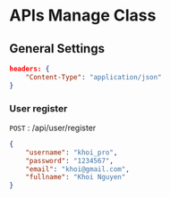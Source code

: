 # APIs Manage Class

## General Settings
```json
headers: { 
    "Content-Type": "application/json"
}
```

### User register
`POST` : /api/user/register

```json
{
    "username": "khoi_pro",
    "password": "1234567",
    "email": "khoi@gmail.com",
    "fullname": "Khoi Nguyen"
}
```